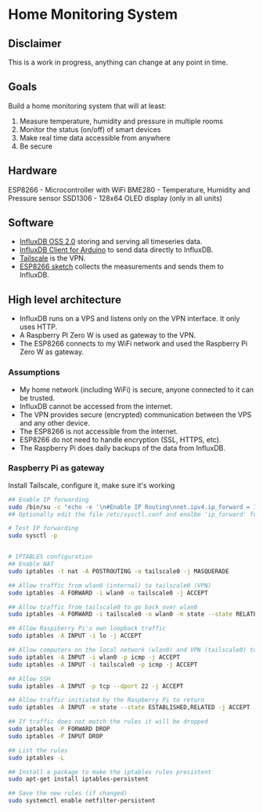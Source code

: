 # Home Monitoring System

## Disclaimer
This is a work in progress, anything can change at any point in time.

## Goals
Build a home monitoring system that will at least:
1. Measure temperature, humidity and pressure in multiple rooms
2. Monitor the status (on/off) of smart devices
3. Make real time data accessible from anywhere
4. Be secure

## Hardware

ESP8266 - Microcontroller with WiFi
BME280 - Temperature, Humidity and Pressure sensor
SSD1306 - 128x64 OLED display (only in all units)

## Software

* [InfluxDB OSS
  2.0](https://docs.influxdata.com/influxdb/v2.0/get-started/) storing
  and serving all timeseries data.
* [InfluxDB Client for
  Arduino](https://github.com/tobiasschuerg/InfluxDB-Client-for-Arduino)
  to send data directly to InfluxDB.
* [Tailscale](https://tailscale.com/) is the VPN.
* [ESP8266 sketch](ESP-01_Weather/ESP-01_Weather.ino) collects the
  measurements and sends them to InfluxDB.

## High level architecture
* InfluxDB runs on a VPS and listens only on the VPN interface. It
  only uses HTTP.
* A Raspberry PI Zero W is used as gateway to the VPN.
* The ESP8266 connects to my WiFi network and used the Raspberry Pi
  Zero W as gateway.

### Assumptions
* My home network (including WiFi) is secure, anyone connected to it
  can be trusted.
* InfluxDB cannot be accessed from the internet.
* The VPN provides secure (encrypted) communication between the VPS
  and any other device.
* The ESP8266 is not accessible from the internet.
* ESP8266 do not need to handle encryption (SSL, HTTPS, etc).
* The Raspberry Pi does daily backups of the data from InfluxDB.

### Raspberry Pi as gateway
Install Tailscale, configure it, make sure it's working

```sh
## Enable IP forwarding
sudo /bin/su -c "echo -e '\n#Enable IP Routing\nnet.ipv4.ip_forward = 1' > /etc/sysctl.conf"
## Optionally edit the file /etc/sysctl.conf and enalbe 'ip_forward' for IPv4 and IPv6

# Test IP forwarding
sudo sysctl -p


# IPTABLES configuration
## Enable NAT
sudo iptables -t nat -A POSTROUTING -o tailscale0 -j MASQUERADE

## Allow traffic from wlan0 (internal) to tailscale0 (VPN)
sudo iptables -A FORWARD -i wlan0 -o tailscale0 -j ACCEPT

## Allow traffic from tailscale0 to go back over wlan0
sudo iptables -A FORWARD -i tailscale0 -o wlan0 -m state --state RELATED,ESTABLISHED -j ACCEPT

## Allow Raspiberry Pi's own loopback traffic
sudo iptables -A INPUT -i lo -j ACCEPT

## Allow computers on the local network (wlan0) and VPN (tailscale0) to ping the Raspberry Pi
sudo iptables -A INPUT -i wlan0 -p icmp -j ACCEPT
sudo iptables -A INPUT -i tailscale0 -p icmp -j ACCEPT

## Allow SSH
sudo iptables -A INPUT -p tcp --dport 22 -j ACCEPT

## Allow traffic initiated by the Raspberry Pi to return
sudo iptables -A INPUT -m state --state ESTABLISHED,RELATED -j ACCEPT

## If traffic does not match the rules it will be dropped
sudo iptables -P FORWARD DROP
sudo iptables -P INPUT DROP

## List the rules
sudo iptables -L

## Install a package to make the iptables rules presistent
sudo apt-get install iptables-persistent

## Save the new rules (if changed)
sudo systemctl enable netfilter-persistent
```


